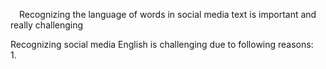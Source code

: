 &ensp;&ensp;Recognizing the language of words in social media text is important
and really challenging

Recognizing social media English is challenging due to following reasons:  
1.
